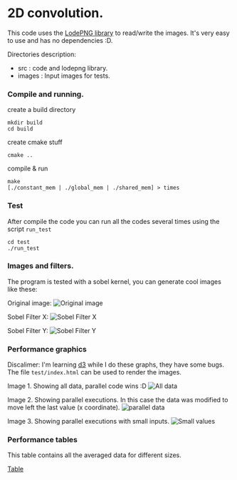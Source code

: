2D convolution.
===================

This code uses the [LodePNG library](http://lodev.org/lodepng/) to read/write the images.
It's very easy to use and has no dependencies :D.

Directories description:
- src    : code and lodepng library.
- images : Input images for tests.

### Compile and running.

create a build directory

    mkdir build
    cd build

create cmake stuff

    cmake ..

compile & run

    make
    [./constant_mem | ./global_mem | ./shared_mem] > times

### Test

After compile the code you can run all the codes several times using the script `run_test`

    cd test
    ./run_test

### Images and filters.

The program is tested with a sobel kernel, you can generate cool images like these:

Original image:
![Original image](https://raw.githubusercontent.com/pin3da/HPC/master/convolution2D/images/cat2.png)

Sobel Filter X:
![Sobel Filter X](https://raw.githubusercontent.com/pin3da/HPC/master/convolution2D/images/sobel_x.png)

Sobel Filter Y:
![Sobel Filter Y](https://raw.githubusercontent.com/pin3da/HPC/master/convolution2D/images/sobel_y.png)


### Performance graphics

Discalimer: I'm learning [d3](http://d3js.org/) while I do these graphs, they have some bugs. The file `test/index.html` can be used to
render the images.

Image 1. Showing all data, parallel code wins :D
![All data](https://raw.githubusercontent.com/pin3da/HPC/master/convolution2D/images/all_data.png)

Image 2. Showing parallel executions. In this case the data was modified to move left the last value (x coordinate).
![parallel data](https://raw.githubusercontent.com/pin3da/HPC/master/convolution2D/images/data.png)

Image 3. Showing parallel executions with small inputs.
![Small values](https://raw.githubusercontent.com/pin3da/HPC/master/convolution2D/images/small_values.png)

### Performance tables

This table contains all the averaged data for different sizes.

[Table](https://github.com/pin3da/HPC/blob/master/convolution2D/test/clean.tsv)
